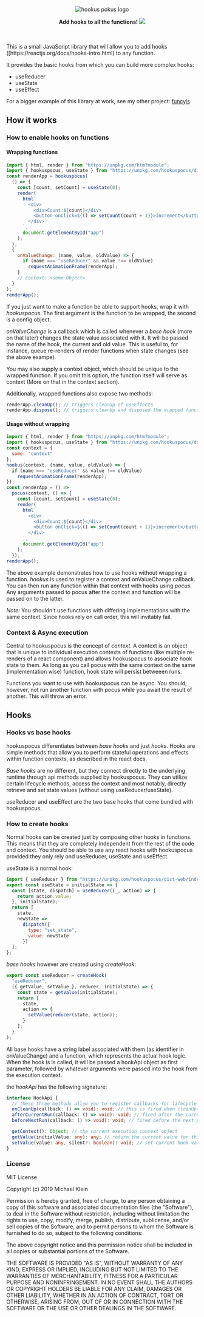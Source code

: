 <p align="center">
  <img src="https://i.imgur.com/G3AHpOs.png" alt="hookus pokus logo">
</p>
<p align="center">
  <b>Add hooks to all the functions! <a href="https://www.npmjs.com/package/hookuspocus" target="_blank"><img src="https://img.shields.io/npm/v/hookuspocus.svg"></a></b>
</p>
<br><br>
This is a small JavaScript library that will allow you to add hooks ([https://reactjs.org/docs/hooks-intro.html) to any function.

It provides the basic hooks from which you can build more complex hooks:

- useReducer
- useState
- useEffect

For a bigger example of this library at work, see my other project: [funcyjs](https://github.com/michael-klein/funcy.js)

## How it works

### How to enable hooks on functions

#### Wrapping functions

```javascript
import { html, render } from "https://unpkg.com/htm?module";
import { hookuspocus, useState } from "https://unpkg.com/hookuspocus/dist-web/index.js";
const renderApp = hookuspocus(
  () => {
    const [count, setCount] = useState(0);
    render(
      html`
        <div>
          <div>Count:${count}</div>
          <button onClick=${() => setCount(count + 1)}>increment</button>
        </div>
      `,
      document.getElementById("app")
    );
  },
  {
    onValueChange: (name, value, oldValue) => {
      if (name === "useReducer" && value !== oldValue)
        requestAnimationFrame(renderApp);
    }
    // context: <some Object>
  }
);
renderApp();
```

If you just want to make a function be able to support hooks, wrap it with _hookuspocus_. The first argument is the function to be wrapped, the second is a config object.

_onValueChange_ is a callback which is called whenever a _base hook_ (more on that later) changes the state value associated with it. It will be passed the name of the hook, the current and old value. This is useful to, for instance, queue re-renders of render functions when state changes (see the above exampe).

You may also supply a context object, which should be unique to the wrapped function. If you omit this option, the function itself will serve as context (More on that in the context section).

Additionally, wrapped functions also expose two methods:

```javascript
renderApp.cleanUp(); // triggers cleanUp of useEffects
renderApp.dispose(); // triggers cleanUp and disposed the wrapped function
```

#### Usage without wrapping

```javascript
import { html, render } from "https://unpkg.com/htm?module";
import { hookuspocus, useState } from "https://unpkg.com/hookuspocus/dist-web/index.js";
const context = {
  some: "context"
};
hookus(context, (name, value, oldValue) => {
  if (name === "useReducer" && value !== oldValue)
    requestAnimationFrame(renderApp);
});
const renderApp = () =>
  pocus(context, () => {
    const [count, setCount] = useState(0);
    render(
      html`
        <div>
          <div>Count:${count}</div>
          <button onClick=${() => setCount(count + 1)}>increment</button>
        </div>
      `,
      document.getElementById("app")
    );
  });
renderApp();
```

The above example demonstrates how to use hooks without wrapping a function. _hookus_ is used to register a context and onValueChange callback. You can then run any function within that context with hooks using _pocus_. Any arguments passed to pocus after the context and function will be passed on to the latter.

_Note:_ You shouldn't use functions with differing implementations with the same context. Since hooks rely on call order, this will invitably fail.

### Context & Async execution

Central to hookuspocus is the concept of _context_. A context is an object that is unique to individual execution contexts of functions (like multiple re-renders of a react component) and allows hookuspocus to associate hook state to them. As long as you call pocus with the same context on the same (implementation wise) function, hook state will persist betweeen runs.

Functions you want to use with hookuspocus can be async. You should, however, not run another function with pocus while you await the result of another. This will throw an error.

## Hooks

### Hooks vs base hooks

hookuspocus differentiates between _base hooks_ and just _hooks_. Hooks are simple methods that allow you to perform stateful operations and effects within function contexts, as described in the react docs.

_Base hooks_ are no different, but they connect directly to the underlying runtime through api methods supplied by hookuspocus. They can utilize certain lifecycle methods, access the context and most notably, directly retrieve and set state values (without using useReducer/useState).

useReducer and useEffect are the two base hooks that come bundled with hookuspocus.

### How to create hooks

Normal hooks can be created just by composing other hooks in functions. This means that they are completely independent from the rest of the code and context. You should be able to use any react hooks with hookuspocus provided they only rely ond useReducer, useState and useEffect.

useState is a normal hook:

```javascript
import { useReducer } from "https://unpkg.com/hookuspocus/dist-web/index.js";
export const useState = initialState => {
  const [state, dispatch] = useReducer((_, action) => {
    return action.value;
  }, initialState);
  return [
    state,
    newState =>
      dispatch({
        type: "set_state",
        value: newState
      })
  ];
};
```

_base hooks_ however are created using _createHook_:

```javascript
export const useReducer = createHook(
  "useReducer",
  ({ getValue, setValue }, reducer, initialState) => {
    const state = getValue(initialState);
    return [
      state,
      action => {
        setValue(reducer(state, action));
      }
    ];
  }
);
```

All base hooks have a string label associated with them (as identifier in onValueChange) and a function, which represents the actual hook logic. When the hook is is called, it will be passed a hookApi object as first parameter, followed by whatever arguments were passed into the hook from the execution context.

the _hookApi_ has the following signature:

```typescript
interface HookApi {
  // these three methods allow you to register callbacks for lifecycle methods
  onCleanUp(callback: () => void): void; // this is fired when cleanUp() or dispose() are called. Use it to clean to remove event listeners, etv.
  afterCurrentRun(callback: () => void): void; // fired after the current pocus run is done (including awaiting promises). Think useEffect
  beforeNextRun(callback: () => void): void; // fired before the next pocus run. Think useEffect cleanup

  getContext(): Object; // the current execution context object
  getValue(initialValue: any): any; // return the current value for this hook call. Set to value to intialValue on initialize
  setValue(value: any, silent?: boolean): void; // set current hook value. Fires onValueChange unless silent is true
}
```

### License

MIT License

Copyright (c) 2019 Michael Klein

Permission is hereby granted, free of charge, to any person obtaining a copy of this software and associated documentation files (the "Software"), to deal in the Software without restriction, including without limitation the rights to use, copy, modify, merge, publish, distribute, sublicense, and/or sell copies of the Software, and to permit persons to whom the Software is furnished to do so, subject to the following conditions:

The above copyright notice and this permission notice shall be included in all copies or substantial portions of the Software.

THE SOFTWARE IS PROVIDED "AS IS", WITHOUT WARRANTY OF ANY KIND, EXPRESS OR IMPLIED, INCLUDING BUT NOT LIMITED TO THE WARRANTIES OF MERCHANTABILITY, FITNESS FOR A PARTICULAR PURPOSE AND NONINFRINGEMENT. IN NO EVENT SHALL THE AUTHORS OR COPYRIGHT HOLDERS BE LIABLE FOR ANY CLAIM, DAMAGES OR OTHER LIABILITY, WHETHER IN AN ACTION OF CONTRACT, TORT OR OTHERWISE, ARISING FROM, OUT OF OR IN CONNECTION WITH THE SOFTWARE OR THE USE OR OTHER DEALINGS IN THE SOFTWARE.
